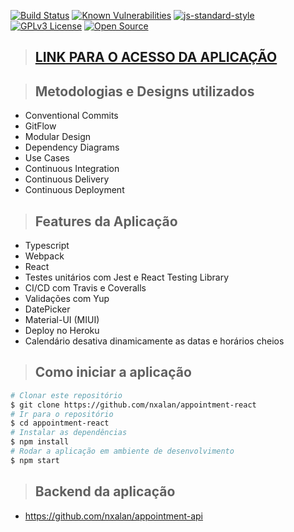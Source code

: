 [![Build Status](https://app.travis-ci.com/nxalan/appointment-react.svg?branch=main)](https://app.travis-ci.com/nxalan/appointment-react)
[![Known Vulnerabilities](https://snyk.io/test/github/nxalan/appointment-react/badge.svg)](https://snyk.io/test/github/nxalan/appointment-react)
[![js-standard-style](https://img.shields.io/badge/code%20style-standard-brightgreen.svg)](http://standardjs.com)
[![GPLv3 License](https://img.shields.io/badge/License-GPL%20v3-yellow.svg)](https://opensource.org/licenses/)
[![Open Source](https://badges.frapsoft.com/os/v1/open-source.svg?v=103)](https://opensource.org/)

> ## [**LINK PARA O ACESSO DA APLICAÇÃO**](https://alan-appointments-api-frontend.herokuapp.com/)

> ## Metodologias e Designs utilizados

* Conventional Commits
* GitFlow
* Modular Design
* Dependency Diagrams
* Use Cases
* Continuous Integration
* Continuous Delivery
* Continuous Deployment

> ## Features da Aplicação

* Typescript
* Webpack
* React
* Testes unitários com Jest e React Testing Library
* CI/CD com Travis e Coveralls
* Validações com Yup
* DatePicker
* Material-UI (MIUI)
* Deploy no Heroku
* Calendário desativa dinamicamente as datas e horários cheios

> ## Como iniciar a aplicação

  ```bash
# Clonar este repositório
$ git clone https://github.com/nxalan/appointment-react
# Ir para o repositório
$ cd appointment-react
# Instalar as dependências
$ npm install
# Rodar a aplicação em ambiente de desenvolvimento
$ npm start
```

> ## Backend da aplicação

* https://github.com/nxalan/appointment-api